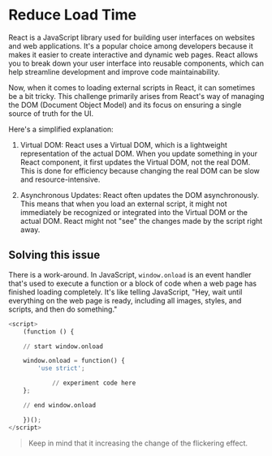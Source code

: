 # Reduce Load Time

React is a JavaScript library used for building user interfaces on websites and web applications. It's a popular choice among developers because it makes it easier to create interactive and dynamic web pages. React allows you to break down your user interface into reusable components, which can help streamline development and improve code maintainability.

Now, when it comes to loading external scripts in React, it can sometimes be a bit tricky. This challenge primarily arises from React's way of managing the DOM (Document Object Model) and its focus on ensuring a single source of truth for the UI.

Here's a simplified explanation:

1. Virtual DOM: React uses a Virtual DOM, which is a lightweight representation of the actual DOM. When you update something in your React component, it first updates the Virtual DOM, not the real DOM. This is done for efficiency because changing the real DOM can be slow and resource-intensive.

2. Asynchronous Updates: React often updates the DOM asynchronously. This means that when you load an external script, it might not immediately be recognized or integrated into the Virtual DOM or the actual DOM. React might not "see" the changes made by the script right away.

## Solving this issue
There is a work-around. In JavaScript, `window.onload` is an event handler that's used to execute a function or a block of code when a web page has finished loading completely. It's like telling JavaScript, "Hey, wait until everything on the web page is ready, including all images, styles, and scripts, and then do something."

``` py linenums="1"
<script>
    (function () {

    // start window.onload

    window.onload = function() {
        'use strict';

            // experiment code here
    };

    // end window.onload

    })();
</script>
```

> Keep in mind that it increasing the change of the flickering effect.